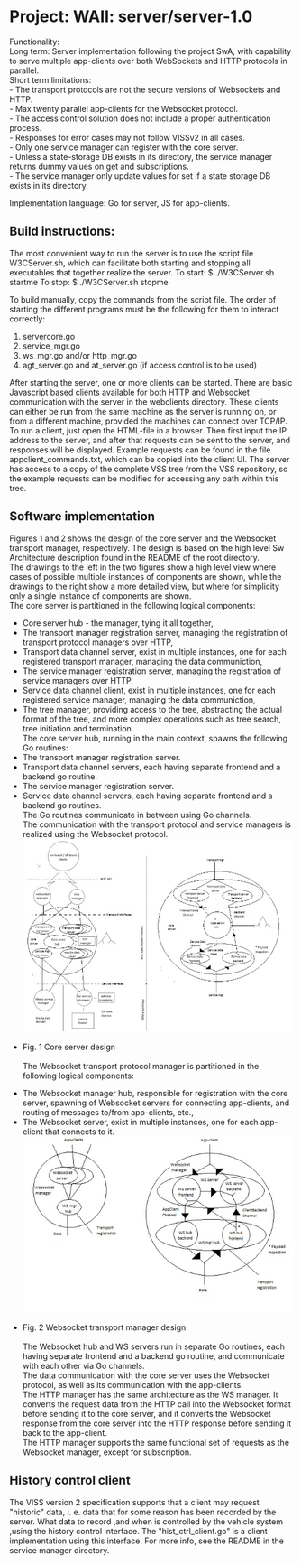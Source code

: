 # Project: WAII: server/server-1.0

Functionality: <br>
	Long term: Server implementation following the project SwA, with capability to serve multiple app-clients over both WebSockets and HTTP protocols in parallel.<br>
	Short term limitations: <br>
                - The transport protocols are not the secure versions of Websockets and HTTP. <br>
		- Max twenty parallel app-clients for the Websocket protocol. <br>
		- The access control solution does not include a proper authentication process. <br>
		- Responses for error cases may not follow VISSv2 in all cases.<br>
		- Only one service manager can register with the core server.<br>
		- Unless a state-storage DB exists in its directory, the service manager returns dummy values on get and subscriptions.<br>
		- The service manager only update values for set if a state storage DB exists in its directory.<br>

Implementation language: Go for server, JS for app-clients.


## Build instructions:
The most convenient way to run the server is to use the script file W3CServer.sh, which can facilitate both starting and stopping all executables that together realize the server.
To start:
$ ./W3CServer.sh startme
To stop:
$ ./W3CServer.sh stopme

To build manually, copy the commands from the script file. The order of starting the different programs must be the following for them to interact correctly:
1. servercore.go
2. service_mgr.go
3. ws_mgr.go and/or http_mgr.go
4. agt_server.go and at_server.go (if access control is to be used)

After starting the server, one or more clients can be started. There are basic Javascript based clients available for both HTTP and Websocket communication with the server in the webclients directory. These clients can either be run from the same machine as the server is running on, or from a different machine, provided the machines can connect over TCP/IP.
To run a client, just open the HTML-file in a browser. Then first input the IP address to the server, and after that requests can be sent to the server, and responses will be displayed.
Example requests can be found in the file appclient_commands.txt, which can be copied into the client UI. The server has access to a copy of the complete VSS tree from the VSS repository, so the example requests can be modified for accessing any path within this tree.

## Software implementation
Figures 1 and 2 shows the design of the core server and the Websocket transport manager, respectively. The design is based on the high level Sw Architecture description found in the README of the root directory.<br>
The drawings to the left in the two figures show a high level view where cases of possible multiple instances of components are shown, while the drawings to the right show a more detailed view, but where for simplicity only a single instance of components are shown.<br>
The core server is partitioned in the following logical components:<br>
- Core server hub - the manager, tying it all together,<br>
- The transport manager registration server, managing the registration of transport protocol managers over HTTP,<br>
- Transport data channel server, exist in multiple instances, one for each registered transport manager, managing the data communiction,<br>
- The service manager registration server, managing the registration of service managers over HTTP,<br>
- Service data channel client, exist in multiple instances, one for each registered service manager, managing the data communiction,<br>
- The tree manager, providing access to the tree, abstracting the actual format of the tree, and more complex operations such as tree search, tree initiation and termination.<br>
The core server hub, running in the main context, spawns the following Go routines:<br>
- The transport manager registration server.<br>
- Transport data channel servers, each having separate frontend and a backend go routine.<br>
- The service manager registration server.<br>
- Service data channel servers, each having separate frontend and a backend go routines.<br>
The Go routines communicate in between using Go channels.<br>
The communication with the transport protocol and service managers is realized using the Websocket protocol.<br>
![Core server design](../pics/Core_server_SwA.jpg)<br>
* Fig. 1 Core server design<br><br>
The Websocket transport protocol manager is partitioned in the following logical components:<br>
- The Websocket manager hub, responsible for registration with the core server, spawning of Websocket servers for connecting app-clients, and routing of messages to/from app-clients, etc.,<br>
- The Websocket server,  exist in multiple instances, one for each app-client that connects to it.<br>
![Transport manager design](../pics/WS_manager_SwA.jpg)<br>
* Fig. 2 Websocket transport manager design<br><br>
The Websocket hub and WS servers run in separate Go routines, each having separate frontend and a backend go routine, and communicate with each other via Go channels.<br>
The data communication with the core server uses the Websocket protocol, as well as its communication with the app-clients.<br>
The HTTP manager has the same architecture as the WS manager. It converts the request data from the HTTP call into the Websocket format before sending it to the core server, and it converts the Websocket response from the core server into the HTTP response before sending it back to the app-client.<br>
The HTTP manager supports the same functional set of requests as the Websocket manager, except for subscription.<br>

## History control client
The VISS version 2 specification supports that a client may request "historic" data, i. e. data that for some reason has been recorded by the server. What data to record ,and when is controlled by the vehicle system ,using the history control interface. The "hist_ctrl_client.go" is a client implementation using this interface. For more info, see the README in the service manager directory.

